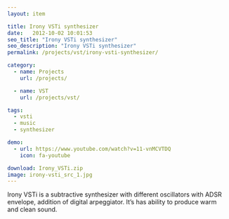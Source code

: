 ```yaml
---
layout: item

title: Irony VSTi synthesizer
date:   2012-10-02 10:01:53
seo_title: "Irony VSTi synthesizer"
seo_description: "Irony VSTi synthesizer"
permalink: /projects/vst/irony-vsti-synthesizer/

category:
  - name: Projects
    url: /projects/

  - name: VST
    url: /projects/vst/

tags:
  - vsti
  - music
  - synthesizer

demo:
  - url: https://www.youtube.com/watch?v=11-vnMCVTDQ
    icon: fa-youtube

download: Irony_VSTi.zip
image: irony-vsti_src_1.jpg
---
```


Irony VSTi is a subtractive synthesizer with different oscillators with ADSR envelope, addition of digital arpeggiator. It&#8217;s has ability to produce warm and clean sound.